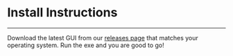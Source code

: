 # Install Instructions

---

Download the latest GUI from our [releases page](https://github.com/fairscape/FairscapeFrontEnd/tags) that matches your operating system. Run the exe and you are good to go!
